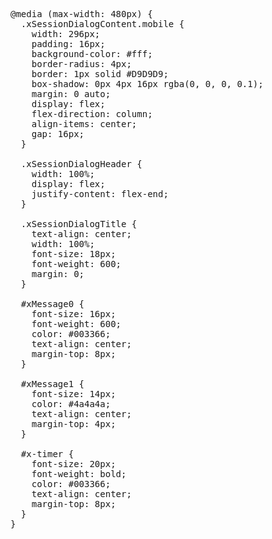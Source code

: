 <pre>
@media (max-width: 480px) {
  .xSessionDialogContent.mobile {
    width: 296px;
    padding: 16px;
    background-color: #fff;
    border-radius: 4px;
    border: 1px solid #D9D9D9;
    box-shadow: 0px 4px 16px rgba(0, 0, 0, 0.1);
    margin: 0 auto;
    display: flex;
    flex-direction: column;
    align-items: center;
    gap: 16px;
  }

  .xSessionDialogHeader {
    width: 100%;
    display: flex;
    justify-content: flex-end;
  }

  .xSessionDialogTitle {
    text-align: center;
    width: 100%;
    font-size: 18px;
    font-weight: 600;
    margin: 0;
  }

  #xMessage0 {
    font-size: 16px;
    font-weight: 600;
    color: #003366;
    text-align: center;
    margin-top: 8px;
  }

  #xMessage1 {
    font-size: 14px;
    color: #4a4a4a;
    text-align: center;
    margin-top: 4px;
  }

  #x-timer {
    font-size: 20px;
    font-weight: bold;
    color: #003366;
    text-align: center;
    margin-top: 8px;
  }
}
</pre>